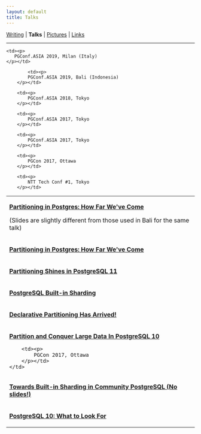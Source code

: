 ```yaml
---
layout: default
title: Talks
---
```

<a href="https://amitlan.github.io/writing">Writing</a> | <b>Talks</b> | <a href="https://amitlan.github.io/photolog">Pictures</a> | <a href="https://amitlan.github.io/bookmarks">Links</a>
<hr>
<table cellspacing="15">
  <tr>	  
    <td>
		<p>
			<a href="https://s3-ap-northeast-1.amazonaws.com/amitlan.com/files/slides/pgconf-eu-2019.pdf">
				<b>Partitioning in Postgres: How Far We've Come</b>
			</a>
		</p>
	    	<p>(Slides are slightly different from those used in Bali for the same talk)</p>
	</td>
  
    <td><p>
       PGConf.ASIA 2019, Milan (Italy)
    </p></td>
  </tr>
  <tr>
    <td>
		<p>
			<a href="https://s3-ap-northeast-1.amazonaws.com/amitlan.com/files/slides/pgconf-asia-2019.pdf">
				<b>Partitioning in Postgres: How Far We've Come</b>
			</a>
		</p>
	</td>
  
	  		<td><p>
			PGConf.ASIA 2019, Bali (Indonesia)
		</p></td>

  </tr>
  <tr>
    <td>
		<p>
			<a href="https://s3-ap-northeast-1.amazonaws.com/amitlan.com/files/slides/pg-11-partition-shines-pgconf-asia-2018.pdf">
				<b>Partitioning Shines in PostgreSQL 11</b>
			</a>
		</p>
	</td>
	
		<td><p>
			PGConf.ASIA 2018, Tokyo
		</p></td>

</tr>
  <tr>
    <td>
		<p>
			<a href="https://s3-ap-northeast-1.amazonaws.com/amitlan.com/files/slides/pg-built-in-sharding-pgconf-asia-2017.pdf">
				<b>PostgreSQL Built-in Sharding</b>
			</a>
		</p>
	</td>
	
		<td><p>
			PGConf.ASIA 2017, Tokyo
		</p></td>

</tr>
  <tr>
    <td>
		<p>
			<a href="https://s3-ap-northeast-1.amazonaws.com/amitlan.com/files/slides/pg-decl-part-arrived-pgconf-asia-2017.pdf">
				<b>Declarative Partitioning Has Arrived!</b>
			</a>
		</p>
	</td>
	
		<td><p>
			PGConf.ASIA 2017, Tokyo
		</p></td>

</tr>
  <tr>
    <td>
		<p>
			<a href="https://s3-ap-northeast-1.amazonaws.com/amitlan.com/files/slides/pg10-partition-pgcon-2017.pdf">
				<b>Partition and Conquer Large Data In PostgreSQL 10</b>
			</a>
		</p>
	
		<td><p>
			PGCon 2017, Ottawa
		</p></td>
	</td>

</tr>
  <tr>
    <td>
		<p>
			<a href="https://www.pgcon.org/2017/schedule/events/1069.en.html">
				<b>Towards Built-in Sharding in Community PostgreSQL (No slides!)</b>
			</a>
		</p>
	</td>
	
		<td><p>
			PGCon 2017, Ottawa
		</p></td>

</tr>
  <tr>
    <td>
		<p>
			<a href="https://s3-ap-northeast-1.amazonaws.com/amitlan.com/files/slides/pg10-features-ntt-techconf.pdf">
				<b>PostgreSQL 10: What to Look For</b>
			</a>
		</p>
	</td>
	
		<td><p>
			NTT Tech Conf #1, Tokyo
		</p></td>

</tr>
</table>
